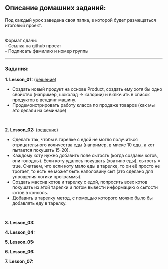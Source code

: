## Описание домашних заданий:
Под каждый урок заведена своя папка, в которой будет размещаться итоговый проект.
<br><br>

Формат сдачи:<br> - Ссылка на github проект <br> - Подписать фамилию и номер группы

----

### Задания:
**1. Lesson_01:** ([решение](https://github.com/K-Alex-a/OOP_HomeWork/tree/4ec9276670b71bc5a45e485fe66d0bc2f9b24844/src/main/java/lesson_01))
 - Создать новый продукт на основе Product, создать ему хотя бы одно свойство (например, шоколад -> калории) и включить в список продуктов в вендинг машину.
 - Продемонстрировать работу класса по продаже товаров (как мы это делали на семинаре)
<br>

**2. Lesson_02:**  ([решение](https://github.com/K-Alex-a/OOP_HomeWork/tree/7e35e49470c79dcea1c902aaf981c30b29ae6e6c/src/main/java/lesson_02))
 - Сделать так, чтобы в тарелке с едой не могло получиться отрицательного количества еды (например, в миске 10 еды, а кот пытается покушать 15-20).
 - Каждому коту нужно добавить поле сытость (когда создаем котов, они голодны). Если коту удалось покушать (хватило еды), сытость = true. Считаем, что если коту мало еды в тарелке, то он её просто не трогает, то есть не может быть наполовину сыт (это сделано для упрощения логики программы).
 - Создать массив котов и тарелку с едой, попросить всех котов покушать из этой тарелки и потом вывести информацию о сытости котов в консоль.
 - Добавить в тарелку метод, с помощью которого можно было бы добавлять еду в тарелку.
<br>

**3. Lesson_03:**
<br>

**4. Lesson_04:**
<br>

**5. Lesson_05:**
<br>

**6. Lesson_06:**
<br>

**7. Lesson_07:**


